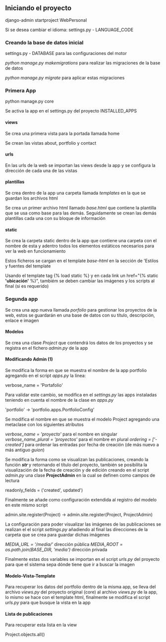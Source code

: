 ## Iniciando el proyecto

django-admin startproject WebPersonal

Si se desea cambiar el idioma: settings.py - LANGUAGE_CODE

### Creando la base de datos inicial

settings.py - DATABASE para las configuraciones del motor

*python manage.py makemigrations* para realizar las migraciones de la base de datos

*python manage.py migrate* para aplicar estas migraciones

### Primera App

python manage.py core

Se activa la app en el settings.py del proyecto INSTALLED_APPS

#### views

Se crea una primera vista para la portada llamada home

Se crean las vistas about, portfolio y contact

#### urls

En las urls de la web se importan las views desde la app y se configura la dirección de cada una de las vistas

#### plantillas

Se crea dentro de la app una carpeta llamada *templates* en la que se guardan los archivos html

Se crea un primer archivo html llamado *base.html* que contiene la plantilla que se usa como base para las demás. Seguidamente se crean las demás plantillas cada una con su bloque de información

#### static

Se crea la carpeta static dentro de la app que contiene una carpeta con el nombre de esta y adentro todos los elementos estáticos necesarios para ver la web en funcionamiento

Estos ficheros se cargan en el template *base-html* en la sección de 'Estilos y fuentes del template

Usando el template tag {% load static %} y en cada link un href="{% static **'ubicación'** %}", tambiém se deben cambiar las imágenes y los scripts al final (si es requerido)

### Segunda app

Se crea una app nueva llamada *porfolio* para gestionar los proyectos de la web, estos se guardarán en una base de datos con su título, descripción, enlace e imagen

#### Modelos

Se crea una clase *Project* que contendrá los datos de los proyectos y se registra en el fichero *admin.py* de la app

#### Modificando Admin (1)

Se modifica la forma en que se muestra el nombre de la app portfolio agregando en el script *apps.py* la línea:

verbose_name = 'Portafolio'

Para validar este cambio, se modifica en el *settings.py* las apps instaladas teniendo en cuenta el nombre de la clase en *apps.py*

'portfolio' -> 'portfolio.apps.PortfolioConfig'

Se modifica el nombre en que se muestra el modelo Project agregando una metaclase con los siguientes atributos

*verbose_name = 'proyecto'* para el nombre en singular
*verbose_name_plural = 'proyectos'* para el nombre en plural
*ordering = ['-created']* para ordenar las entradas por fecha de creación (de más nuevo a más antiguo *guion*)

Se modifica la forma como se visualizan las publicaciones, creando la función *__str__* y retornando el título del proyecto, también se posibilita la visualización de la fecha de creación y de edición creando en el script *admin.py* una clase **ProjectAdmin** en la cual se definen como campos de lectura

readonly_fields = ('created', updated')

Finalmente se añade como configuración extendida al registro del modelo en este mismo script

admin.site.register(Project) -> admin.site.register(Project, ProjectAdmin)

La configuración para poder visualizar las imágenes de las publicaciones se realizan el el script *settings.py* añadiendo al final las direcciones de la carpeta que se crea para guardar dichas imágenes

*MEDIA_URL = '/media/'* dirección pública
*MEDIA_ROOT = os.path.join(BASE_DIR, 'media')* dirección privada

Finalmente estas dos variables se importan en el script *urls.py* del proyecto para que el sistema sepa dónde tiene que ir a buscar la imagen

#### Modelo-Vista-Template

Para recuperar los datos del portfolio dentro de la misma app, se lleva del archivo *views.py* del proyecto original (core) al archivo *views.py* de la app, lo mismo se hace con el template html, finalmente se modifica el script *urls.py* para que busque la vista en la app

#### Lista de publicaciones

Para recuperar esta lista en la view

Project.objects.all()